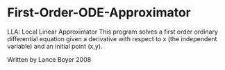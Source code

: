 # First-Order-ODE-Approximator
LLA: Local  Linear Approximator
This program solves a first order ordinary differential
equation given a derivative with respect to x (the independent
variable) and an initial point (x,y).

Written by Lance Boyer 2008
